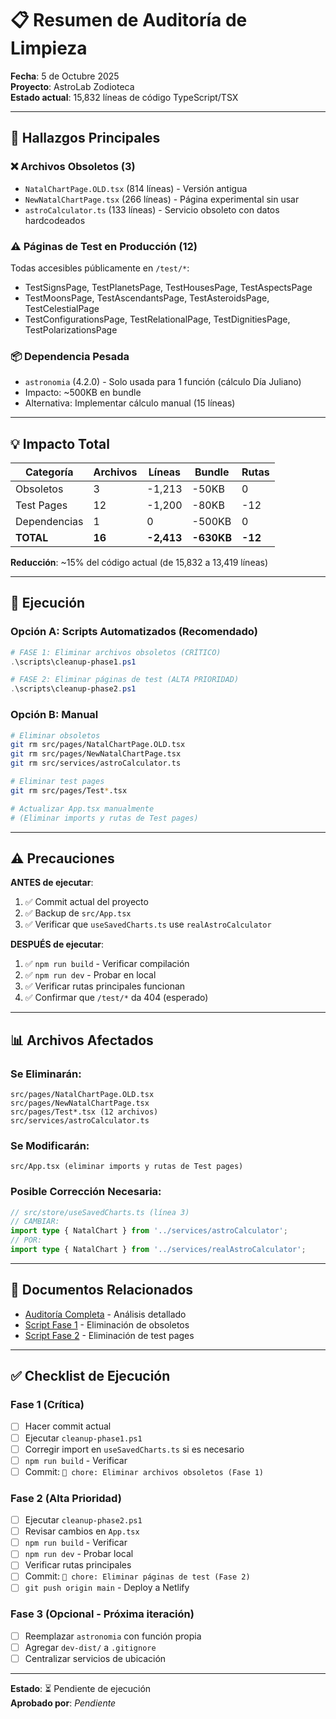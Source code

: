# 📋 Resumen de Auditoría de Limpieza

**Fecha**: 5 de Octubre 2025  
**Proyecto**: AstroLab Zodioteca  
**Estado actual**: 15,832 líneas de código TypeScript/TSX

---

## 🎯 Hallazgos Principales

### ❌ Archivos Obsoletos (3)
- `NatalChartPage.OLD.tsx` (814 líneas) - Versión antigua
- `NewNatalChartPage.tsx` (266 líneas) - Página experimental sin usar
- `astroCalculator.ts` (133 líneas) - Servicio obsoleto con datos hardcodeados

### ⚠️ Páginas de Test en Producción (12)
Todas accesibles públicamente en `/test/*`:
- TestSignsPage, TestPlanetsPage, TestHousesPage, TestAspectsPage
- TestMoonsPage, TestAscendantsPage, TestAsteroidsPage, TestCelestialPage
- TestConfigurationsPage, TestRelationalPage, TestDignitiesPage, TestPolarizationsPage

### 📦 Dependencia Pesada
- `astronomia` (4.2.0) - Solo usada para 1 función (cálculo Día Juliano)
- Impacto: ~500KB en bundle
- Alternativa: Implementar cálculo manual (15 líneas)

---

## 💡 Impacto Total

| Categoría | Archivos | Líneas | Bundle | Rutas |
|-----------|----------|--------|--------|-------|
| Obsoletos | 3 | -1,213 | -50KB | 0 |
| Test Pages | 12 | -1,200 | -80KB | -12 |
| Dependencias | 1 | 0 | -500KB | 0 |
| **TOTAL** | **16** | **-2,413** | **-630KB** | **-12** |

**Reducción**: ~15% del código actual (de 15,832 a 13,419 líneas)

---

## 🚀 Ejecución

### Opción A: Scripts Automatizados (Recomendado)

```powershell
# FASE 1: Eliminar archivos obsoletos (CRÍTICO)
.\scripts\cleanup-phase1.ps1

# FASE 2: Eliminar páginas de test (ALTA PRIORIDAD)
.\scripts\cleanup-phase2.ps1
```

### Opción B: Manual

```bash
# Eliminar obsoletos
git rm src/pages/NatalChartPage.OLD.tsx
git rm src/pages/NewNatalChartPage.tsx
git rm src/services/astroCalculator.ts

# Eliminar test pages
git rm src/pages/Test*.tsx

# Actualizar App.tsx manualmente
# (Eliminar imports y rutas de Test pages)
```

---

## ⚠️ Precauciones

**ANTES de ejecutar**:
1. ✅ Commit actual del proyecto
2. ✅ Backup de `src/App.tsx`
3. ✅ Verificar que `useSavedCharts.ts` use `realAstroCalculator`

**DESPUÉS de ejecutar**:
1. ✅ `npm run build` - Verificar compilación
2. ✅ `npm run dev` - Probar en local
3. ✅ Verificar rutas principales funcionan
4. ✅ Confirmar que `/test/*` da 404 (esperado)

---

## 📊 Archivos Afectados

### Se Eliminarán:
```
src/pages/NatalChartPage.OLD.tsx
src/pages/NewNatalChartPage.tsx
src/pages/Test*.tsx (12 archivos)
src/services/astroCalculator.ts
```

### Se Modificarán:
```
src/App.tsx (eliminar imports y rutas de Test pages)
```

### Posible Corrección Necesaria:
```typescript
// src/store/useSavedCharts.ts (línea 3)
// CAMBIAR:
import type { NatalChart } from '../services/astroCalculator';
// POR:
import type { NatalChart } from '../services/realAstroCalculator';
```

---

## 📝 Documentos Relacionados

- [Auditoría Completa](AUDITORIA_LIMPIEZA.md) - Análisis detallado
- [Script Fase 1](scripts/cleanup-phase1.ps1) - Eliminación de obsoletos
- [Script Fase 2](scripts/cleanup-phase2.ps1) - Eliminación de test pages

---

## ✅ Checklist de Ejecución

### Fase 1 (Crítica)
- [ ] Hacer commit actual
- [ ] Ejecutar `cleanup-phase1.ps1`
- [ ] Corregir import en `useSavedCharts.ts` si es necesario
- [ ] `npm run build` - Verificar
- [ ] Commit: `🧹 chore: Eliminar archivos obsoletos (Fase 1)`

### Fase 2 (Alta Prioridad)
- [ ] Ejecutar `cleanup-phase2.ps1`
- [ ] Revisar cambios en `App.tsx`
- [ ] `npm run build` - Verificar
- [ ] `npm run dev` - Probar local
- [ ] Verificar rutas principales
- [ ] Commit: `🧹 chore: Eliminar páginas de test (Fase 2)`
- [ ] `git push origin main` - Deploy a Netlify

### Fase 3 (Opcional - Próxima iteración)
- [ ] Reemplazar `astronomia` con función propia
- [ ] Agregar `dev-dist/` a `.gitignore`
- [ ] Centralizar servicios de ubicación

---

**Estado**: ⏳ Pendiente de ejecución  
**Aprobado por**: _Pendiente_
